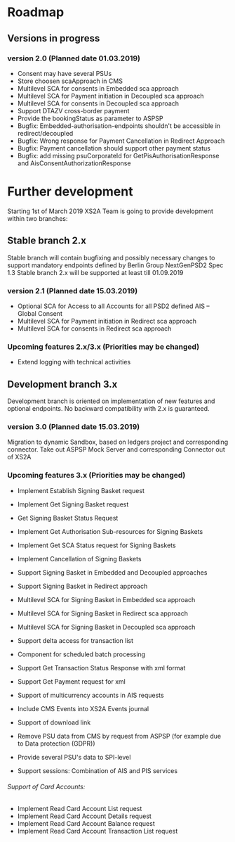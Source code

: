 # Roadmap

## Versions in progress

### version 2.0 (Planned date 01.03.2019)
- Consent may have several PSUs
- Store choosen scaApproach in CMS 
- Multilevel SCA for consents in Embedded sca approach
- Multilevel SCA for Payment initiation in Decoupled sca approach
- Multilevel SCA for consents in Decoupled sca approach
- Support DTAZV cross-border payment
- Provide the bookingStatus as parameter to ASPSP
- Bugfix: Embedded-authorisation-endpoints shouldn't be accessible in redirect/decoupled
- Bugfix: Wrong response for Payment Cancellation in Redirect Approach
- Bugfix: Payment cancellation should support other payment status
- Bugfix: add missing psuCorporateId for GetPisAuthorisationResponse and AisConsentAuthorizationResponse

# Further development
Starting 1st of March 2019 XS2A Team is going to provide development within two branches:

## Stable branch 2.x
Stable branch will contain bugfixing and possibly necessary changes to support mandatory endpoints defined by Berlin Group NextGenPSD2 Spec 1.3
Stable branch 2.x will be supported at least till 01.09.2019

### version 2.1 (Planned date 15.03.2019)

- Optional SCA for Access to all Accounts for all PSD2 defined AIS – Global Consent
- Multilevel SCA for Payment initiation in Redirect sca approach
- Multilevel SCA for consents in Redirect sca approach

### Upcoming features 2.x/3.x (Priorities may be changed)
- Extend logging with technical activities 

## Development branch 3.x
Development branch is oriented on implementation of new features and optional endpoints.
No backward compatibility with 2.x is guaranteed.

### version 3.0 (Planned date 15.03.2019)
Migration to dynamic Sandbox, based on ledgers project and corresponding connector.
Take out ASPSP Mock Server and corresponding Connector out of XS2A


### Upcoming features 3.x (Priorities may be changed)
- Implement Establish Signing Basket request
- Implement Get Signing Basket request
- Get Signing Basket Status Request
- Implement Get Authorisation Sub-resources for Signing Baskets
- Implement Get SCA Status request for Signing Baskets
- Implement Cancellation of Signing Baskets
- Support Signing Basket in Embedded and Decoupled approaches
- Support Signing Basket in Redirect approach
- Multilevel SCA for Signing Basket in Embedded sca approach
- Multilevel SCA for Signing Basket in Redirect sca approach
- Multilevel SCA for Signing Basket in Decoupled sca approach


- Support delta access for transaction list
- Component for scheduled batch processing
- Support Get Transaction Status Response with xml format
- Support Get Payment request for xml
- Support of multicurrency accounts in AIS requests

- Include CMS Events into XS2A Events journal
- Support of download link
- Remove PSU data from CMS by request from ASPSP (for example due to Data protection (GDPR))
- Provide several PSU's data to SPI-level

- Support sessions: Combination of AIS and PIS services

###### Support of Card Accounts:
- Implement Read Card Account List request
- Implement Read Card Account Details request
- Implement Read Card Account Balance request
- Implement Read Card Account Transaction List request
